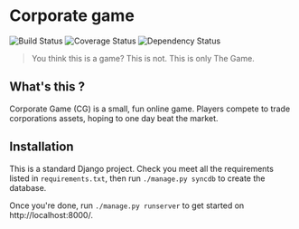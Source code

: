 # Corporate game
![Build Status](https://travis-ci.org/Neamar/corporate.png)
![Coverage Status](https://coveralls.io/repos/Neamar/corporate/badge.png?branch=master)
![Dependency Status](https://gemnasium.com/Neamar/corporate.png)

> You think this is a game? This is not. This is only The Game.

## What's this ?
Corporate Game (CG) is a small, fun online game. Players compete to trade corporations assets, hoping to one day beat the market.

## Installation
This is a standard Django project. Check you meet all the requirements listed in `requirements.txt`, then run `./manage.py syncdb` to create the database.

Once you're done, run `./manage.py runserver` to get started on http://localhost:8000/.
